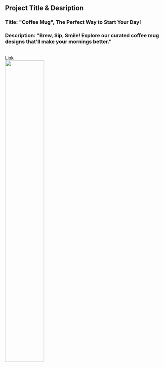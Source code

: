 <h2>Project Title & Desription</h2>
<h3>Title: "Coffee Mug", The Perfect Way to Start Your Day!</h3>
<h3>Description: "Brew, Sip, Smile! Explore our curated coffee mug designs that'll make your mornings better."</h3>
<br>
<a href="www.google.com"> Link </a>
<br>
<img src="https://codehelp-product-card.netlify.app/images/mug.jpg" width="50%" height="auto" >
